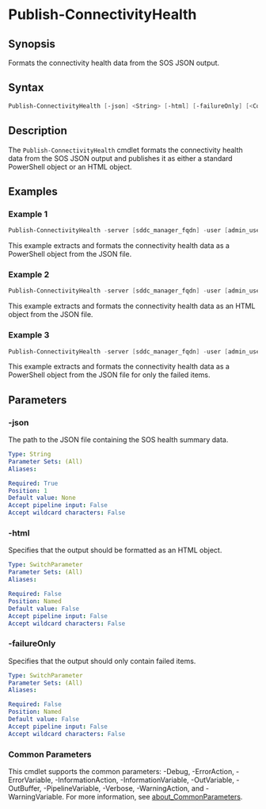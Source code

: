 # Publish-ConnectivityHealth

## Synopsis

Formats the connectivity health data from the SOS JSON output.

## Syntax

```powershell
Publish-ConnectivityHealth [-json] <String> [-html] [-failureOnly] [<CommonParameters>]
```

## Description

The `Publish-ConnectivityHealth` cmdlet formats the connectivity health data from the SOS JSON output and publishes it as either a standard PowerShell object or an HTML object.

## Examples

### Example 1

```powershell
Publish-ConnectivityHealth -server [sddc_manager_fqdn] -user [admin_username] -pass [admin_password]
```

This example extracts and formats the connectivity health data as a PowerShell object from the JSON file.

### Example 2

```powershell
Publish-ConnectivityHealth -server [sddc_manager_fqdn] -user [admin_username] -pass [admin_password] -html
```

This example extracts and formats the connectivity health data as an HTML object from the JSON file.

### Example 3

```powershell
Publish-ConnectivityHealth -server [sddc_manager_fqdn] -user [admin_username] -pass [admin_password] -failureOnly
```

This example extracts and formats the connectivity health data as a PowerShell object from the JSON file for only the failed items.

## Parameters

### -json

The path to the JSON file containing the SOS health summary data.

```yaml
Type: String
Parameter Sets: (All)
Aliases:

Required: True
Position: 1
Default value: None
Accept pipeline input: False
Accept wildcard characters: False
```

### -html

Specifies that the output should be formatted as an HTML object.

```yaml
Type: SwitchParameter
Parameter Sets: (All)
Aliases:

Required: False
Position: Named
Default value: False
Accept pipeline input: False
Accept wildcard characters: False
```

### -failureOnly

Specifies that the output should only contain failed items.

```yaml
Type: SwitchParameter
Parameter Sets: (All)
Aliases:

Required: False
Position: Named
Default value: False
Accept pipeline input: False
Accept wildcard characters: False
```

### Common Parameters

This cmdlet supports the common parameters: -Debug, -ErrorAction, -ErrorVariable, -InformationAction, -InformationVariable, -OutVariable, -OutBuffer, -PipelineVariable, -Verbose, -WarningAction, and -WarningVariable. For more information, see [about_CommonParameters](http://go.microsoft.com/fwlink/?LinkID=113216).
